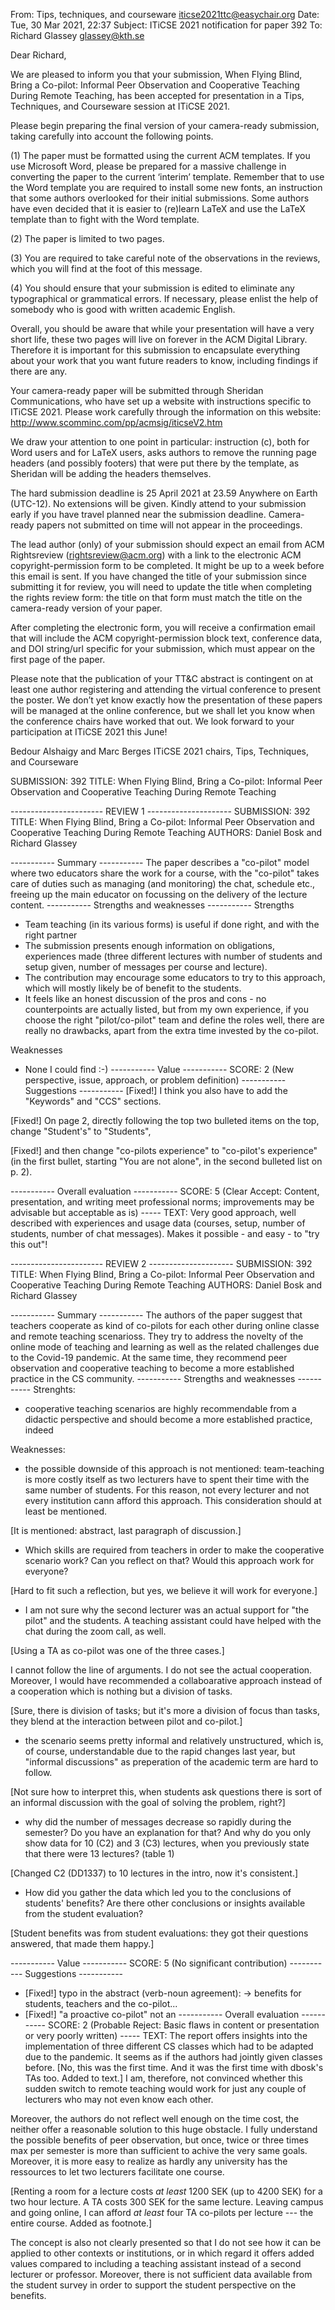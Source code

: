 From: Tips, techniques, and courseware <iticse2021ttc@easychair.org>
Date: Tue, 30 Mar 2021, 22:37
Subject: ITiCSE 2021 notification for paper 392
To: Richard Glassey <glassey@kth.se>


Dear Richard,

We are pleased to inform you that your submission, When Flying Blind, Bring
a Co-pilot: Informal Peer Observation and Cooperative Teaching During
Remote Teaching, has been accepted for presentation in a Tips, Techniques,
and Courseware session at ITiCSE 2021.

Please begin preparing the final version of your camera-ready submission,
taking carefully into account the following points.

(1) The paper must be formatted using the current ACM templates. If you use
Microsoft Word, please be prepared for a massive challenge in converting
the paper to the current ‘interim’ template. Remember that to use the Word
template you are required to install some new fonts, an instruction that
some authors overlooked for their initial submissions. Some authors have
even decided that it is easier to (re)learn LaTeX and use the LaTeX
template than to fight with the Word template.

(2) The paper is limited to two pages.

(3) You are required to take careful note of the observations in the
reviews, which you will find at the foot of this message.

(4) You should ensure that your submission is edited to eliminate any
typographical or grammatical errors. If necessary, please enlist the help
of somebody who is good with written academic English.

Overall, you should be aware that while your presentation will have a very
short life, these two pages will live on forever in the ACM Digital
Library. Therefore it is important for this submission to encapsulate
everything about your work that you want future readers to know, including
findings if there are any.

Your camera-ready paper will be submitted through Sheridan Communications,
who have set up a website with instructions specific to ITiCSE 2021. Please
work carefully through the information on this website:
http://www.scomminc.com/pp/acmsig/iticseV2.htm

We draw your attention to one point in particular: instruction (c), both
for Word users and for LaTeX users, asks authors to remove the running page
headers (and possibly footers) that were put there by the template, as
Sheridan will be adding the headers themselves.

The hard submission deadline is 25 April 2021 at 23.59 Anywhere on Earth
(UTC-12). No extensions will be given. Kindly attend to your submission
early if you have travel planned near the submission deadline. Camera-ready
papers not submitted on time will not appear in the proceedings.

The lead author (only) of your submission should expect an email from ACM
Rightsreview (rightsreview@acm.org) with a link to the electronic ACM
copyright-permission form to be completed. It might be up to a week before
this email is sent. If you have changed the title of your submission since
submitting it for review, you will need to update the title when completing
the rights review form: the title on that form must match the title on the
camera-ready version of your paper.

After completing the electronic form, you will receive a confirmation email
that will include the ACM copyright-permission block text, conference data,
and DOI string/url specific for your submission, which must appear on the
first page of the paper.

Please note that the publication of your TT&C abstract is contingent on at
least one author registering and attending the virtual conference to
present the poster. We don’t yet know exactly how the presentation of these
papers will be managed at the online conference, but we shall let you know
when the conference chairs have worked that out. We look forward to your
participation at ITiCSE 2021 this June!

Bedour Alshaigy and Marc Berges
ITiCSE 2021 chairs, Tips, Techniques, and Courseware

SUBMISSION: 392
TITLE: When Flying Blind, Bring a Co-pilot: Informal Peer Observation and
Cooperative Teaching During Remote Teaching


----------------------- REVIEW 1 ---------------------
SUBMISSION: 392
TITLE: When Flying Blind, Bring a Co-pilot: Informal Peer Observation and
Cooperative Teaching During Remote Teaching
AUTHORS: Daniel Bosk and Richard Glassey

----------- Summary -----------
The paper describes a "co-pilot" model where two educators share the work
for a course, with the "co-pilot" takes care of duties such as managing
(and monitoring) the chat, schedule etc., freeing up the main educator on
focussing on the delivery of the lecture content.
----------- Strengths and weaknesses -----------
Strengths
* Team teaching (in its various forms) is useful if done right, and with
the right partner
* The submission presents enough information on obligations, experiences
made (three different lectures with number of students and setup given,
number of messages per course and lecture).
* The contribution may encourage some educators to try to this approach,
which will mostly likely be of benefit to the students.
* It feels like an honest discussion of the pros and cons - no
counterpoints are actually listed, but from my own experience, if you
choose the right "pilot/co-pilot" team and define the roles well, there are
really no drawbacks, apart from the extra time invested by the co-pilot.

Weaknesses
* None I could find :-)
----------- Value -----------
SCORE: 2 (New perspective, issue, approach, or problem definition)
----------- Suggestions -----------
[Fixed!] I think you also have to add the "Keywords" and "CCS" sections.

[Fixed!] On page 2, directly following the top two bulleted items on the top, 
change "Student's" to "Students",

[Fixed!] and then change "co-pilots experience" to "co-pilot's experience" (in 
the first bullet, starting "You are not alone", in the second bulleted list on 
p. 2).

----------- Overall evaluation -----------
SCORE: 5 (Clear Accept: Content, presentation, and writing meet
professional norms; improvements may be advisable but acceptable as is)
----- TEXT:
Very good approach, well described with experiences and usage data
(courses, setup, number of students, number of chat messages). Makes it
possible - and easy - to "try this out"!



----------------------- REVIEW 2 ---------------------
SUBMISSION: 392
TITLE: When Flying Blind, Bring a Co-pilot: Informal Peer Observation and
Cooperative Teaching During Remote Teaching
AUTHORS: Daniel Bosk and Richard Glassey

----------- Summary -----------
The authors of the paper suggest that teachers cooperate as kind of
co-pilots for each other during online classe and remote teaching
scenarioss. They try to address the novelty of the online mode of teaching
and learning as well as the related challenges due to the Covid-19
pandemic. At the same time, they recommend peer observation and cooperative
teaching to become a more established practice in the CS community.
----------- Strengths and weaknesses -----------
Strenghts:
- cooperative teaching scenarios are highly recommendable from a didactic
perspective and should become a more established practice, indeed


Weaknesses:
- the possible downside of this approach is not mentioned: team-teaching is
more costly itself as two lecturers have to spent their time with the same
number of students. For this reason, not every lecturer and not every
institution cann afford this approach. This consideration should at least
be mentioned.

[It is mentioned: abstract, last paragraph of discussion.]

- Which skills are required from teachers in order to make the cooperative
scenario work? Can you reflect on that? Would this approach work for
everyone?

[Hard to fit such a reflection, but yes, we believe it will work for everyone.]

- I am not sure why the second lecturer was an actual support for "the
pilot" and the students. A teaching assistant could have helped with the
chat during the zoom call, as well.

[Using a TA as co-pilot was one of the three cases.]

I cannot follow the line of arguments. I do not see the actual cooperation. 
Moreover, I would have recommended a collaboarative approach instead of a 
cooperation which is nothing but a division of tasks.

[Sure, there is division of tasks; but it's more a division of focus than 
tasks, they blend at the interaction between pilot and co-pilot.]

- the scenario seems pretty informal and relatively unstructured, which is,
of course, understandable due to the rapid changes last year, but "informal
discussions" as preperation of the academic term are hard to follow.

[Not sure how to interpret this, when students ask questions there is sort of 
an informal discussion with the goal of solving the problem, right?]

- why did the number of messages decrease so rapidly during the semester?
Do you have an explanation for that? And why do you only show data for 10
(C2) and 3 (C3) lectures, when you previously state that there were 13
lectures? (table 1)

[Changed C2 (DD1337) to 10 lectures in the intro, now it's consistent.]

- How did you gather the data which led you to the conclusions of students'
benefits? Are there other conclusions or insights available from the
student evaluation?

[Student benefits was from student evaluations: they got their questions 
answered, that made them happy.]

----------- Value -----------
SCORE: 5 (No significant contribution)
----------- Suggestions -----------
- [Fixed!] typo in the abstract (verb-noun agreement): -> benefits for 
  students, teachers and the co-pilot...
- [Fixed!] "a proactive co-pilot" not an
----------- Overall evaluation -----------
SCORE: 2 (Probable Reject: Basic flaws in content or presentation or very
poorly written)
----- TEXT:
The report offers insights into the implementation of three different CS
classes which had to be adapted due to the pandemic. It seems as if the
authors had jointly given classes before. [No, this was the first time. And it 
was the first time with dbosk's TAs too. Added to text.] I am, therefore, not 
convinced whether this sudden switch to remote teaching would work for just any 
couple of lecturers who may not even know each other.

Moreover, the authors do not reflect well enough on the time cost, the
neither offer a reasonable solution to this huge obstacle. I fully
understand the possible benefits of peer observation, but once, twice or
three times max per semester is more than sufficient to achive the very
same goals. Moreover, it is more easy to realize as hardly any university
has the ressources to let two lecturers facilitate one course.

[Renting a room for a lecture costs *at least* 1200 SEK (up to 4200 SEK) for a 
two hour lecture. A TA costs 300 SEK for the same lecture. Leaving campus and 
going online, I can afford *at least* four TA co-pilots per lecture --- the 
entire course. Added as footnote.]

The concept is also not clearly presented so that I do not see how it can
be applied to other contexts or institutions, or in which regard it offers
added values compared to including a teaching assistant instead of a second
lecturer or professor. Moreover, there is not sufficient data available
from the student survey in order to support the student perspective on the
benefits.
